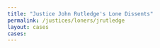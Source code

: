 ```yaml
---
title: "Justice John Rutledge's Lone Dissents"
permalink: /justices/loners/jrutledge
layout: cases
cases:
---
```

